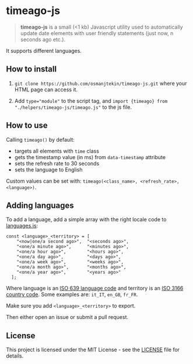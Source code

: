 # timeago-js

> **timeago-js** is a small (<1 kb) Javascript utility used to automatically update date elements with user friendly statements (just now, n seconds ago etc.). 

It supports different languages.

## How to install

1. `git clone https://github.com/osmanjtekin/timeago-js.git` where your HTML page can access it.

2. Add `type="module"` to the script tag, and `import {timeago} from "./helpers/timeago-js/timeago.js"` to the js file.

## How to use

Calling `timeago()` by default:
- targets all elements with `time` class
- gets the timestamp value (in ms) from `data-timestamp` attribute
- sets the refresh rate to 30 seconds
- sets the language to English

Custom values can be set with: `timeago(<class_name>, <refresh_rate>, <language>)`.

## Adding languages

To add a language, add a simple array with the right locale code to [languages.js](languages.js):

    const <language>_<territory> = [
        "<now|one/a second ago>",  "<seconds ago>",
        "<one/a minute ago>",      "<minutes ago>",
        "<one/a hour ago>",        "<hours ago>",
        "<one/a day ago>",         "<days ago>",
        "<one/a week ago>",        "<weeks ago>",
        "<one/a month ago>",       "<months ago>",
        "<one/a year ago>",        "<years ago>"
      ];

Where language is an [ISO 639 language code](https://en.wikipedia.org/wiki/List_of_ISO_639-1_codes) and territory is an [ISO 3166 country code](https://en.wikipedia.org/wiki/ISO_3166-1#Current_codes). Some examples are: `it_IT`, `en_GB`, `fr_FR`.

Make sure you add `<language>_<territory>` to export.

Then either open an issue or submit a pull request.

## License

This project is licensed under the MIT License - see the [LICENSE](LICENSE) file for details.